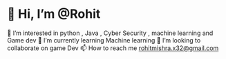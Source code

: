 # 👋 Hi, I’m @Rohit
👀 I’m interested in python , Java , Cyber Security , machine learning and Game dev
🌱 I’m currently learning Machine learning
💞️ I’m looking to collaborate on game Dev
📫 How to reach me rohitmishra.x32@gmail.com
